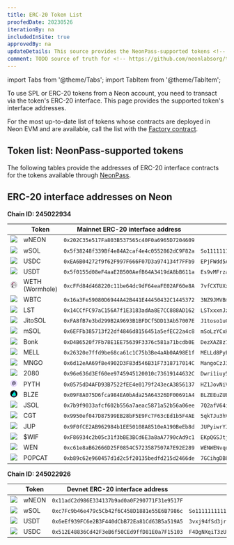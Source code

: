 ```yaml
---
title: ERC-20 Token List
proofedDate: 20230526
iterationBy: na
includedInSite: true
approvedBy: na
updateDetails: This source provides the NeonPass-supported tokens <!-- https://github.com/neonlabsorg/neonpass-ui/blob/5588478e7d421d07dd21b8440e6e0d6dd91d5fca/src/token-transfer/services/tokens-list.service.ts#L175-L184 --> HOWEVER not clear on the token naming (e.g. what is W_BTC? also not clear on which chain this applies to also not clear how bridger is identified -- what would SOETH look like compared to WETH -- sollet vs wormhole wrapped ETH?)
comment: TODO source of truth for <!-- https://github.com/neonlabsorg/token-list/blob/17a7b46f5786f3ae05e68db927e6629ba397459e/tokenlist.json --> needs programmatic update from this page -- want to include bridger info too when that applies -- is this possible? NB only full code block results in copy option -- tried this in HTML table and it is not compatible
---
```


import Tabs from '@theme/Tabs';
import TabItem from '@theme/TabItem';

To use SPL or ERC-20 tokens from a Neon account, you need to transact via the token's ERC-20 interface. This page provides the supported token's interface addresses.

<!-- When performing operations on tokens in the Neon EVM, it is important to know which token symbol or address can be used. Having a list of possible tokens available, you can easily navigate when choosing the token you need. -->

For the most up-to-date list of tokens whose contracts are deployed in Neon EVM and are available, call the list with the [Factory contract](docs/developing/deploy_facilities/interacting_with_spl_tokens.md).

<!-- todo problem >> the repo is set to private, so end user does not have this option!
  For the most up-to-date list of tokens whose contracts are deployed in Neon EVM and are available, see the [neonlabsorg/token-list](https://github.com/neonlabsorg/token-list/) repository, or call the list with the [Factory contract](docs/developing/deploy_facilities/interacting_with_spl_tokens.md).
-->

## Token list: NeonPass-supported tokens

The following tables provide the addresses of ERC-20 interface contracts for the tokens available through [NeonPass](docs/developing/integrate/neon_transfer.mdx).

## ERC-20 interface addresses on Neon

<Tabs>
  <TabItem value="mainnet" label="Mainnet" default>

**Chain ID: 245022934**

|                                                                                                                                          | Token           | Mainnet ERC-20 interface address             | SPL address                                    |
| ---------------------------------------------------------------------------------------------------------------------------------------- | --------------- | -------------------------------------------- | ---------------------------------------------- |
| <img src="https://raw.githubusercontent.com/neonlabsorg/token-list/master/assets/wrapped-neon-logo.svg" className="coin-icon" />         | wNEON           | `0x202C35e517Fa803B537565c40F0a6965D7204609` |                                                |
| <img src="https://raw.githubusercontent.com/neonlabsorg/token-list/master/assets/solana-wsol-logo.svg" className="coin-icon" />          | wSOL            | `0x5f38248f339Bf4e84A2caf4e4c0552862dC9F82a` | `So11111111111111111111111111111111111111112`  |
| <img src="https://raw.githubusercontent.com/neonlabsorg/token-list/master/assets/usd-coin-usdc-logo.svg" className="coin-icon" />        | USDC            | `0xEA6B04272f9f62F997F666F07D3a974134f7FFb9` | `EPjFWdd5AufqSSqeM2qN1xzybapC8G4wEGGkZwyTDt1v` |
| <img src="https://raw.githubusercontent.com/neonlabsorg/token-list/master/assets/tether-usdt-logo.svg" className="coin-icon" />          | USDT            | `0x5f0155d08eF4aaE2B500AefB64A3419dA8bB611a` | `Es9vMFrzaCERmJfrF4H2FYD4KCoNkY11McCe8BenwNYB` |
| <img src="https://raw.githubusercontent.com/neonlabsorg/token-list/master/assets/wormhole-weth-logo.svg" className="coin-icon" />        | WETH (Wormhole) | `0xcFFd84d468220c11be64dc9dF64eaFE02AF60e8A` | `7vfCXTUXx5WJV5JADk17DUJ4ksgau7utNKj4b963voxs` |
| <img src="https://raw.githubusercontent.com/neonlabsorg/token-list/master/assets/wrapped-btc-wormhole-logo.svg" className="coin-icon" /> | WBTC            | `0x16a3Fe59080D6944A42B441E44450432C1445372` | `3NZ9JMVBmGAqocybic2c7LQCJScmgsAZ6vQqTDzcqmJh` |
| <img src="https://raw.githubusercontent.com/neonlabsorg/token-list/master/assets/liquid-staking-token-logo.svg" className="coin-icon" /> | LST             | `0x14CCfFC97aC156A7f1E3183adAa8E7CC888AD162` | `LSTxxxnJzKDFSLr4dUkPcmCf5VyryEqzPLz5j4bpxFp`  |
| <img src="https://raw.githubusercontent.com/neonlabsorg/token-list/master/assets/jitosol-token-logo.svg" className="coin-icon" />        | JitoSOL         | `0xFA8fB7e3bd299B2A9693B1BFDCf5DD13Ab57007E` | `J1toso1uCk3RLmjorhTtrVwY9HJ7X8V9yYac6Y7kGCPn` |
| <img src="https://raw.githubusercontent.com/neonlabsorg/token-list/master/assets/marinade-staked-sol-logo.svg" className="coin-icon" />  | mSOL            | `0x6EFFb385713f22df4846d8156451a5efEC22a4c8` | `mSoLzYCxHdYgdzU16g5QSh3i5K3z3KZK7ytfqcJm7So`  |
| <img src="https://raw.githubusercontent.com/neonlabsorg/token-list/master/assets/bonk-token-logo.svg" className="coin-icon" />           | Bonk            | `0xD4B6520f7Fb78E1EE75639F3376c581a71bcdb0E` | `DezXAZ8z7PnrnRJjz3wXBoRgixCa6xjnB7YaB1pPB263` |
| <img src="https://raw.githubusercontent.com/neonlabsorg/token-list/master/assets/Mellivora-token-logo.svg" className="coin-icon" />      | MELL            | `0x26320e7ffd9be68ca61c1C75b3Be4aAb0AA98E1f` | `MELLd8PyFoeNW3D5VaUe7L96eZeihtrzgLWrbKz5DR2`  |
| <img src="https://raw.githubusercontent.com/neonlabsorg/token-list/master/assets/mango-token-logo.svg" className="coin-icon" />          | MNGO            | `0x6d12eAA69f8e4902D3F83d546B31F7318717014C` | `MangoCzJ36AjZyKwVj3VnYU4GTonjfVEnJmvvWaxLac`  |
| <img src="https://raw.githubusercontent.com/neonlabsorg/token-list/master/assets/fidelion-token-logo.svg" className="coin-icon" />       | 2080            | `0x96e636d3Ef60ee9745945120010c73619144632C` | `Dwri1iuy5pDFf2u2GwwsH2MxjR6dATyDv9En9Jk8Fkof` |
| <img src="https://raw.githubusercontent.com/neonlabsorg/token-list/master/assets/pyth-token-logo.svg" className="coin-icon" />           | PYTH            | `0x0575dD4AFD93B7522fEE4e0179f243ecA3856137` | `HZ1JovNiVvGrGNiiYvEozEVgZ58xaU3RKwX8eACQBCt3` |
| <img src="https://raw.githubusercontent.com/neonlabsorg/token-list/master/assets/blaze-token-logo.svg" className="coin-icon" />          | BLZE            | `0x09F8A075D6fca984EA0bAda25A64326DF00691A4` | `BLZEEuZUBVqFhj8adcCFPJvPVCiCyVmh3hkJMrU8KuJA` |
| <img src="https://raw.githubusercontent.com/neonlabsorg/token-list/master/assets/jsol-logo.svg" className="coin-icon" />                 | JSOL            | `0x7b9f9033afcf602b556a7aeac5871a52b56a06ee` | `7Q2afV64in6N6SeZsAAB81TJzwDoD6zpqmHkzi9Dcavn` |
| <img src="https://raw.githubusercontent.com/neonlabsorg/token-list/master/assets/cgt-token-logo.svg" className="coin-icon" />            | CGT             | `0x9950ef047D87599EB28bF5E9Fc7F63cEd1b5F4AE` | `5qkTJu3hVd3SYToWpyHUmGfiLR48jj9oSz1WniV1UcgS` |
| <img src="https://raw.githubusercontent.com/neonlabsorg/token-list/master/assets/jupiter-logo.svg" className="coin-icon" />              | JUP             | `0x9F0fCE2AB962984b1EE50108A8510eA190BeEb8d` | `JUPyiwrYJFskUPiHa7hkeR8VUtAeFoSYbKedZNsDvCN`  |
| <img src="https://raw.githubusercontent.com/neonlabsorg/token-list/master/assets/dogwifhat-logo.png" className="coin-icon" />            | $WIF            | `0xF86934c2b05c31f3bBE3BCd6E3a8aA7790cAd9c1` | `EKpQGSJtjMFqKZ9KQanSqYXRcF8fBopzLHYxdM65zcjm` |
| <img src="https://raw.githubusercontent.com/neonlabsorg/token-list/master/assets/wen-logo.png" className="coin-icon" />                  | WEN             | `0xc61e8aB62666D25F0854C5723587507A7E92E289` | `WENWENvqqNya429ubCdR81ZmD69brwQaaBYY6p3LCpk`  |
| <img src="https://raw.githubusercontent.com/neonlabsorg/token-list/master/assets/popcat-logo.svg" className="coin-icon" />               | POPCAT          | `0xb89c62e960457d1d2c5f20135bedfd215d2466de` | `7GCihgDB8fe6KNjn2MYtkzZcRjQy3t9GHdC8uHYmW2hr` |

</TabItem>
<TabItem value="devnet" label="Devnet">

**Chain ID: 245022926**

|                                                                                                                                   | Token | Devnet ERC-20 interface address              | SPL address                                    |
| --------------------------------------------------------------------------------------------------------------------------------- | ----- | -------------------------------------------- | ---------------------------------------------- |
| <img src="https://raw.githubusercontent.com/neonlabsorg/token-list/master/assets/wrapped-neon-logo.svg" className="coin-icon" />  | wNEON | `0x11adC2d986E334137b9ad0a0F290771F31e9517F` |                                                |
| <img src="https://raw.githubusercontent.com/neonlabsorg/token-list/master/assets/solana-wsol-logo.svg" className="coin-icon" />   | wSOL  | `0xc7Fc9b46e479c5Cb42f6C458D1881e55E6B7986c` | `So11111111111111111111111111111111111111112`  |
| <img src="https://raw.githubusercontent.com/neonlabsorg/token-list/master/assets/tether-usdt-logo.svg" className="coin-icon" />   | USDT  | `0x6eEf939FC6e2B3F440dCbB72Ea81Cd63B5a519A5` | `3vxj94fSd3jrhaGAwaEKGDPEwn5Yqs81Ay5j1BcdMqSZ` |
| <img src="https://raw.githubusercontent.com/neonlabsorg/token-list/master/assets/usd-coin-usdc-logo.svg" className="coin-icon" /> | USDC  | `0x512E48836Cd42F3eB6f50CEd9ffD81E0a7F15103` | `F4DgNXqiT3zUQA7dhqN5VzEPkRcd8vtqFwpJSwEEvnz5` |

</TabItem>
</Tabs>
